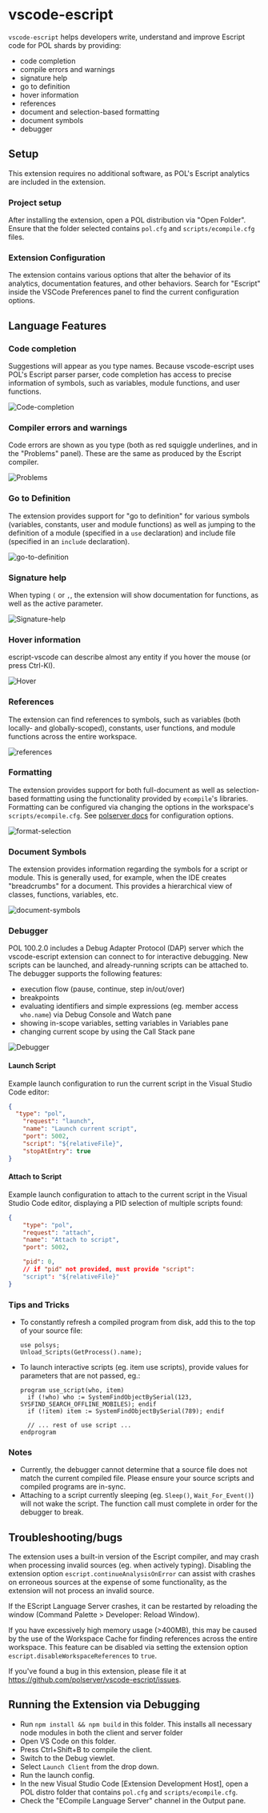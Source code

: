 # vscode-escript

`vscode-escript` helps developers write, understand and improve Escript code for
POL shards by providing:

 - code completion
 - compile errors and warnings
 - signature help
 - go to definition
 - hover information
 - references
 - document and selection-based formatting
 - document symbols
 - debugger

## Setup

This extension requires no additional software, as POL's Escript analytics are
included in the extension.

### Project setup

After installing the extension, open a POL distribution via "Open Folder".
Ensure that the folder selected contains `pol.cfg` and `scripts/ecompile.cfg`
files.

### Extension Configuration

The extension contains various options that alter the behavior of its analytics,
documentation features, and other behaviors. Search for "Escript" inside the
VSCode Preferences panel to find the current configuration options.

## Language Features

### Code completion

Suggestions will appear as you type names. Because vscode-escript uses POL's
Escript parser parser, code completion has access to precise information of
symbols, such as variables, module functions, and user functions.

![Code-completion](doc-assets/code-completion.png)

### Compiler errors and warnings

Code errors are shown as you type (both as red squiggle underlines, and in the
"Problems" panel). These are the same as produced by the Escript compiler.

![Problems](doc-assets/problems.png)

### Go to Definition

The extension provides support for "go to definition" for various symbols
(variables, constants, user and module functions) as well as jumping to the
definition of a module (specified in a `use` declaration) and include file
(specified in an `include` declaration).

![go-to-definition](doc-assets/go-to-definition.gif)

### Signature help

When typing `(` or `,`, the extension will show documentation for functions, as
well as the active parameter.

![Signature-help](doc-assets/signature-help.gif)

### Hover information

escript-vscode can describe almost any entity if you hover the mouse (or press
Ctrl-KI).

![Hover](doc-assets/hover.png)

### References

The extension can find references to symbols, such as variables (both locally-
and globally-scoped), constants, user functions, and module functions across the
entire workspace.

![references](doc-assets/find-references.gif)

### Formatting

The extension provides support for both full-document as well as selection-based
formatting using the functionality provided by `ecompile`'s libraries.
Formatting can be configured via changing the options in the workspace's
`scripts/ecompile.cfg`. See [polserver
docs](https://docs.polserver.com/pol100/configfiles.php#ecompile.cfg) for
configuration options.

![format-selection](doc-assets/format-selection.gif)

### Document Symbols

The extension provides information regarding the symbols for a script or module.
This is generally used, for example, when the IDE creates "breadcrumbs" for a
document. This provides a hierarchical view of classes, functions, variables,
etc.

![document-symbols](doc-assets/document-symbols.png)

### Debugger

POL 100.2.0 includes a Debug Adapter Protocol (DAP) server which the
vscode-escript extension can connect to for interactive debugging. New scripts
can be launched, and already-running scripts can be attached to. The debugger
supports the following features:

- execution flow (pause, continue, step in/out/over)
- breakpoints
- evaluating identifiers and simple expressions (eg. member access `who.name`)
  via Debug Console and Watch pane
- showing in-scope variables, setting variables in Variables pane
- changing current scope by using the Call Stack pane

![Debugger](doc-assets/debugger.png)

#### Launch Script

Example launch configuration to run the current script in the Visual Studio Code
editor:

```json
{
  "type": "pol",
    "request": "launch",
    "name": "Launch current script",
    "port": 5002,
    "script": "${relativeFile}",
    "stopAtEntry": true
}
```

#### Attach to Script

Example launch configuration to attach to the current script in the Visual Studio Code
editor, displaying a PID selection of multiple scripts found:

```json
{
    "type": "pol",
    "request": "attach",
    "name": "Attach to script",
    "port": 5002,

    "pid": 0,
    // if "pid" not provided, must provide "script":
    "script": "${relativeFile}"
}
```

### Tips and Tricks

- To constantly refresh a compiled program from disk, add this to the top of
  your source file:

  ```
  use polsys;
  Unload_Scripts(GetProcess().name);
  ```

- To launch interactive scripts (eg. item use scripts), provide values for
  parameters that are not passed, eg.:

  ```
  program use_script(who, item)
    if (!who) who := SystemFindObjectBySerial(123, SYSFIND_SEARCH_OFFLINE_MOBILES); endif
    if (!item) item := SystemFindObjectBySerial(789); endif

    // ... rest of use script ...
  endprogram
  ```

### Notes

- Currently, the debugger cannot determine that a source file does not match the
  current compiled file. Please ensure your source scripts and compiled programs
  are in-sync.
- Attaching to a script currently sleeping (eg. `Sleep()`, `Wait_For_Event()`)
  will not wake the script. The function call must complete in order for the
  debugger to break.

## Troubleshooting/bugs

The extension uses a built-in version of the Escript compiler, and may crash
when processing invalid sources (eg. when actively typing). Disabling the
extension option `escript.continueAnalysisOnError` can assist with crashes on
erroneous sources at the expense of some functionality, as the extension will
not process an invalid source.

If the EScript Language Server crashes, it can be restarted by reloading the
window (Command Palette > Developer: Reload Window).

If you have excessively high memory usage (>400MB), this may be caused by the
use of the Workspace Cache for finding references across the entire workspace.
This feature can be disabled via setting the extension option
`escript.disableWorkspaceReferences` to `true`.

If you've found a bug in this extension, please file it at
https://github.com/polserver/vscode-escript/issues.

## Running the Extension via Debugging

- Run `npm install && npm build` in this folder. This installs all necessary
  node modules in both the client and server folder
- Open VS Code on this folder.
- Press Ctrl+Shift+B to compile the client.
- Switch to the Debug viewlet.
- Select `Launch Client` from the drop down.
- Run the launch config.
- In the new Visual Studio Code [Extension Development Host], open a POL distro
  folder that contains `pol.cfg` and `scripts/ecompile.cfg`.
- Check the "ECompile Language Server" channel in the Output pane.
